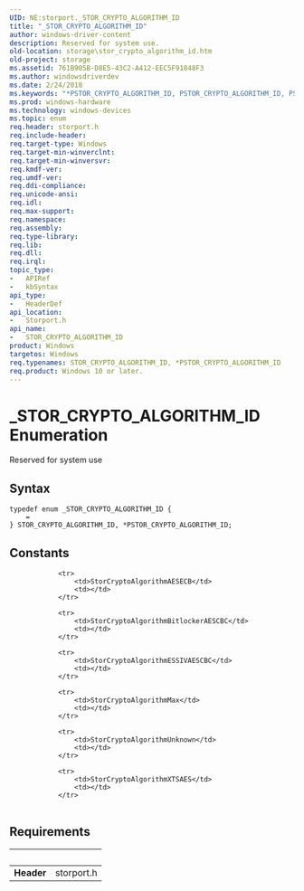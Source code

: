 ```yaml
---
UID: NE:storport._STOR_CRYPTO_ALGORITHM_ID
title: "_STOR_CRYPTO_ALGORITHM_ID"
author: windows-driver-content
description: Reserved for system use.
old-location: storage\stor_crypto_algorithm_id.htm
old-project: storage
ms.assetid: 761B905B-D8E5-43C2-A412-EEC5F91848F3
ms.author: windowsdriverdev
ms.date: 2/24/2018
ms.keywords: "*PSTOR_CRYPTO_ALGORITHM_ID, PSTOR_CRYPTO_ALGORITHM_ID, PSTOR_CRYPTO_ALGORITHM_ID enumeration pointer [Storage Devices], STOR_CRYPTO_ALGORITHM_ID, STOR_CRYPTO_ALGORITHM_ID enumeration [Storage Devices], _STOR_CRYPTO_ALGORITHM_ID, storage.stor_crypto_algorithm_id, storport/, storport/PSTOR_CRYPTO_ALGORITHM_ID, storport/STOR_CRYPTO_ALGORITHM_ID"
ms.prod: windows-hardware
ms.technology: windows-devices
ms.topic: enum
req.header: storport.h
req.include-header: 
req.target-type: Windows
req.target-min-winverclnt: 
req.target-min-winversvr: 
req.kmdf-ver: 
req.umdf-ver: 
req.ddi-compliance: 
req.unicode-ansi: 
req.idl: 
req.max-support: 
req.namespace: 
req.assembly: 
req.type-library: 
req.lib: 
req.dll: 
req.irql: 
topic_type:
-	APIRef
-	kbSyntax
api_type:
-	HeaderDef
api_location:
-	Storport.h
api_name:
-	STOR_CRYPTO_ALGORITHM_ID
product: Windows
targetos: Windows
req.typenames: STOR_CRYPTO_ALGORITHM_ID, *PSTOR_CRYPTO_ALGORITHM_ID
req.product: Windows 10 or later.
---
```


# _STOR_CRYPTO_ALGORITHM_ID Enumeration
Reserved for system use

## Syntax
````
typedef enum _STOR_CRYPTO_ALGORITHM_ID { 
    = 
} STOR_CRYPTO_ALGORITHM_ID, *PSTOR_CRYPTO_ALGORITHM_ID;
````

## Constants

<table>
            
                <tr>
                    <td>StorCryptoAlgorithmAESECB</td>
                    <td></td>
                </tr>
            
                <tr>
                    <td>StorCryptoAlgorithmBitlockerAESCBC</td>
                    <td></td>
                </tr>
            
                <tr>
                    <td>StorCryptoAlgorithmESSIVAESCBC</td>
                    <td></td>
                </tr>
            
                <tr>
                    <td>StorCryptoAlgorithmMax</td>
                    <td></td>
                </tr>
            
                <tr>
                    <td>StorCryptoAlgorithmUnknown</td>
                    <td></td>
                </tr>
            
                <tr>
                    <td>StorCryptoAlgorithmXTSAES</td>
                    <td></td>
                </tr>
</table>


## Requirements
| &nbsp; | &nbsp; |
| ---- |:---- |
| **Header** | storport.h |